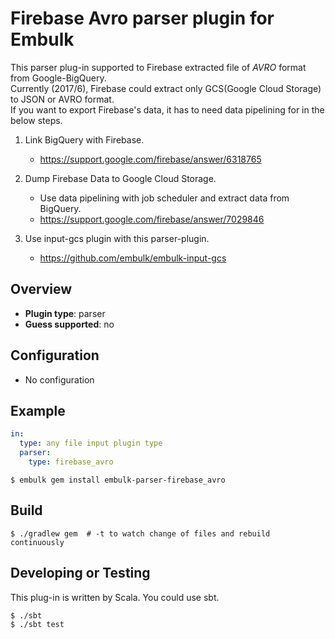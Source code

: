 # Firebase Avro parser plugin for Embulk

This parser plug-in supported to Firebase extracted file of *AVRO* format from Google-BigQuery.  
Currently (2017/6), Firebase could extract only GCS(Google Cloud Storage) to JSON or AVRO format.  
If you want to export Firebase's data, it has to need data pipelining for in the below steps.

1. Link BigQuery with Firebase.  
    - https://support.google.com/firebase/answer/6318765  
1. Dump Firebase Data to Google Cloud Storage.  
    - Use data pipelining with job scheduler and extract data from BigQuery.  
    - https://support.google.com/firebase/answer/7029846  
    
1. Use input-gcs plugin with this parser-plugin.
    - https://github.com/embulk/embulk-input-gcs  


## Overview

* **Plugin type**: parser
* **Guess supported**: no

## Configuration
- No configuration

## Example

```yaml
in:
  type: any file input plugin type
  parser:
    type: firebase_avro
```


```
$ embulk gem install embulk-parser-firebase_avro
```

## Build

```
$ ./gradlew gem  # -t to watch change of files and rebuild continuously
```

## Developing or Testing

This plug-in is written by Scala. You could use sbt.

```
$ ./sbt 
$ ./sbt test
```